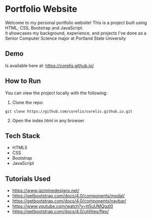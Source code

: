# Portfolio Website

Welcome to my personal portfolio website! This is a project built using HTML, CSS, Bootstrap and JavaScript. <br>
It showcases my background, experience, and projects I've done as a Senior Computer Science major at Portland State University

## Demo

Is available here at: https://corelis.github.io/

## How to Run

You can view the project locally with the following:

1. Clone the repo:

```
git clone https://github.com/corelis/corelis.github.io.git
```

2. Open the index.html in any browser

## Tech Stack

- HTML5
- CSS
- Bootstrap
- JavaScript

## Tutorials Used

- https://www.jazminedesigns.net/
- https://getbootstrap.com/docs/4.0/components/modal/
- https://getbootstrap.com/docs/4.0/components/navbar/
- https://www.youtube.com/watch?v=tt5uUMQgzl0
- https://getbootstrap.com/docs/4.0/utilities/flex/
